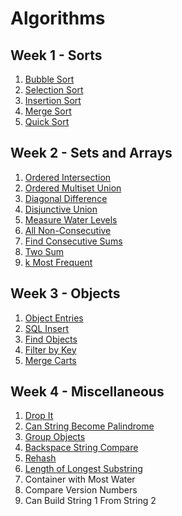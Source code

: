 # Algorithms

## Week 1 - Sorts
1. [Bubble Sort](./w1-sorts/w1d1-bubble-sort.js)
2. [Selection Sort](./w1-sorts/w1d2-selection-sort.js)
3. [Insertion Sort](./w1-sorts/w1d3-insertion-sort.js)
4. [Merge Sort](./w1-sorts/w1d4-merge-sort.js)
5. [Quick Sort](./w1-sorts/w1d5-quick-sort.js)

## Week 2 - Sets and Arrays
1. [Ordered Intersection](./w2-sets-and-arrays/w2d1-ordered-intersection.js)
2. [Ordered Multiset Union](./w2-sets-and-arrays/w2d2-ordered-multiset-union.js)
3. [Diagonal Difference](./w2-sets-and-arrays/w2d2-diagonal-difference.js)
4. [Disjunctive Union](./w2-sets-and-arrays/w2d3-disjunctive-union.js)
5. [Measure Water Levels](./w2-sets-and-arrays/w2d3-measure-water-levels.js)
6. [All Non-Consecutive](./w2-sets-and-arrays/w2d4-all-non-consecutive.js)
7. [Find Consecutive Sums](./w2-sets-and-arrays/w2d4-find-consecutive-sums.js)
8. [Two Sum](./w2-sets-and-arrays/w2d5-two-sum.js)
9. [k Most Frequent](./w2-sets-and-arrays/w2d4-k-most-frequent.js)

## Week 3 - Objects
1. [Object Entries](./w3-objects/w3d1-object-entries.js)
2. [SQL Insert](./w3-objects/w3d1-sql-insert.js)
3. [Find Objects](./w3-objects/w3d2-find-objects.js)
4. [Filter by Key](./w3-objects/w3d4-filter-by-key.js)
5. [Merge Carts](./w3-objects/w3d5-merge-carts.js)

## Week 4 - Miscellaneous
1. [Drop It](./w4-miscellaneous/w4d1-drop-it.js)
2. [Can String Become Palindrome](./w4-miscellaneous/w4d1-can-string-become-palindrome.js)
3. [Group Objects](./w4-miscellaneous/w4d2-group-objects.js)
4. [Backspace String Compare](./w4-miscellaneous/w4d2-backspace-string-compare.js)
5. [Rehash](./w4-miscellaneous/w4d3-rehash.js)
6. [Length of Longest Substring](./w4-miscellaneous/w4d3-length-of-longest-substring.js)
7. Container with Most Water
8. Compare Version Numbers
9. Can Build String 1 From String 2